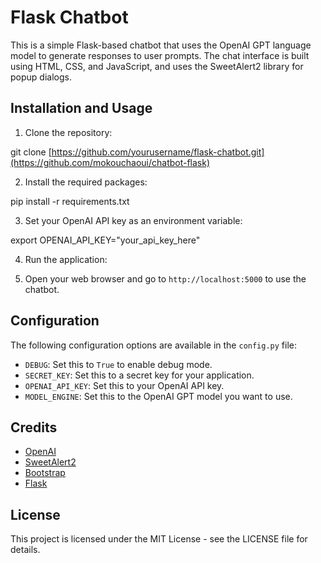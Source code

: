 # Flask Chatbot

This is a simple Flask-based chatbot that uses the OpenAI GPT language model to generate responses to user prompts. The chat interface is built using HTML, CSS, and JavaScript, and uses the SweetAlert2 library for popup dialogs.

## Installation and Usage

1. Clone the repository:

git clone [https://github.com/yourusername/flask-chatbot.git](https://github.com/mokouchaoui/chatbot-flask)


2. Install the required packages:

pip install -r requirements.txt


3. Set your OpenAI API key as an environment variable:

export OPENAI_API_KEY="your_api_key_here"


4. Run the application:


5. Open your web browser and go to `http://localhost:5000` to use the chatbot.

## Configuration

The following configuration options are available in the `config.py` file:

- `DEBUG`: Set this to `True` to enable debug mode.
- `SECRET_KEY`: Set this to a secret key for your application.
- `OPENAI_API_KEY`: Set this to your OpenAI API key.
- `MODEL_ENGINE`: Set this to the OpenAI GPT model you want to use.

## Credits

- [OpenAI](https://openai.com/)
- [SweetAlert2](https://sweetalert2.github.io/)
- [Bootstrap](https://getbootstrap.com/)
- [Flask](https://flask.palletsprojects.com/)

## License

This project is licensed under the MIT License - see the LICENSE file for details.

